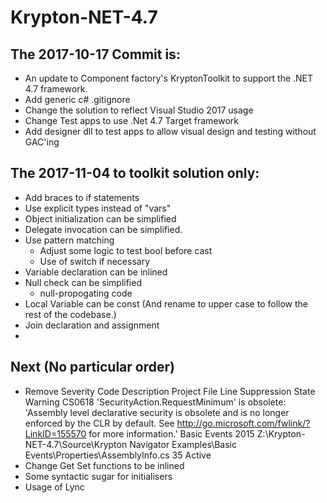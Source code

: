 ﻿# Krypton-NET-4.7

## The 2017-10-17 Commit is:
* An update to Component factory's KryptonToolkit to support the .NET 4.7 framework.
* Add generic c# .gitignore
* Change the solution to reflect Visual Studio 2017 usage
* Change Test apps to use .Net 4.7 Target framework
* Add designer dll to test apps to allow visual design and testing without GAC'ing


## The 2017-11-04 to toolkit solution only:
* Add braces to if statements
* Use explicit types instead of "vars"
* Object initialization can be simplified
* Delegate invocation can be simplified.
* Use pattern matching 
  * Adjust some logic to test bool before cast
  * Use of switch if necessary
* Variable declaration can be inlined
* Null check can be simplified
  * null-propogating code
* Local Variable can be const (And rename to upper case to follow the rest of the codebase.)
* ﻿Join declaration and assignment
* 

## Next (No particular order)
* Remove Severity	Code	Description	Project	File	Line	Suppression State
Warning	CS0618	'SecurityAction.RequestMinimum' is obsolete: 'Assembly level declarative security is obsolete and is no longer enforced by the CLR by default. See http://go.microsoft.com/fwlink/?LinkID=155570 for more information.'	Basic Events 2015	Z:\Krypton-NET-4.7\Source\Krypton Navigator Examples\Basic Events\Properties\AssemblyInfo.cs	35	Active
* Change Get Set functions to be inlined
* Some syntactic sugar for initialisers
* Usage of Lync


